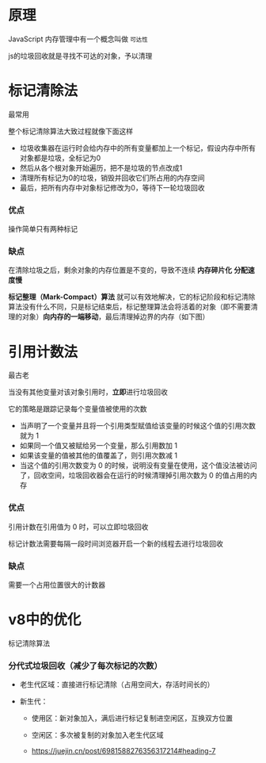 # 原理

 JavaScript 内存管理中有一个概念叫做 `可达性`

js的垃圾回收就是寻找不可达的对象，予以清理



# 标记清除法

最常用

整个标记清除算法大致过程就像下面这样

- 垃圾收集器在运行时会给内存中的所有变量都加上一个标记，假设内存中所有对象都是垃圾，全标记为0
- 然后从各个根对象开始遍历，把不是垃圾的节点改成1
- 清理所有标记为0的垃圾，销毁并回收它们所占用的内存空间
- 最后，把所有内存中对象标记修改为0，等待下一轮垃圾回收

### 优点

操作简单只有两种标记

### 缺点

在清除垃圾之后，剩余对象的内存位置是不变的，导致不连续 **内存碎片化** **分配速度慢**

 **标记整理（Mark-Compact）算法** 就可以有效地解决，它的标记阶段和标记清除算法没有什么不同，只是标记结束后，标记整理算法会将活着的对象（即不需要清理的对象）**向内存的一端移动**，最后清理掉边界的内存（如下图）

# 引用计数法

最古老

当没有其他变量对该对象引用时，**立即**进行垃圾回收

它的策略是跟踪记录每个变量值被使用的次数

- 当声明了一个变量并且将一个引用类型赋值给该变量的时候这个值的引用次数就为 1
- 如果同一个值又被赋给另一个变量，那么引用数加 1
- 如果该变量的值被其他的值覆盖了，则引用次数减 1
- 当这个值的引用次数变为 0 的时候，说明没有变量在使用，这个值没法被访问了，回收空间，垃圾回收器会在运行的时候清理掉引用次数为 0 的值占用的内存



### 优点

引用计数在引用值为 0 时，可以立即垃圾回收

标记计数法需要每隔一段时间浏览器开启一个新的线程去进行垃圾回收

### 缺点

需要一个占用位置很大的计数器





# v8中的优化

标记清除算法

### 分代式垃圾回收（减少了每次标记的次数）

- 老生代区域：直接进行标记清除（占用空间大，存活时间长的）

- 新生代：

  - 使用区：新对象加入，满后进行标记复制进空闲区，互换双方位置

  - 空闲区：多次被复制的对象加入老生代区域

  - https://juejin.cn/post/6981588276356317214#heading-7

    

